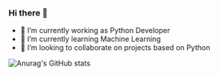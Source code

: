 ### Hi there 👋

- 🔭 I’m currently working as Python Developer
- 🌱 I’m currently learning Machine Learning
- 👯 I’m looking to collaborate on projects based on Python

![Anurag's GitHub stats](https://github-readme-stats.vercel.app/api?username=helloitsdaksh&show_icons=true&theme=dracula)
